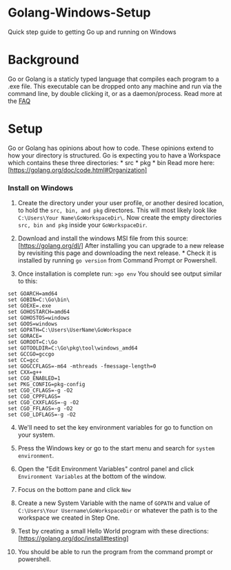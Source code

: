 # Golang-Windows-Setup
Quick step guide to getting Go up and running on Windows

# Background
Go or Golang is a staticly typed language that compiles each program to a .exe file.  This executable can be dropped onto any machine and run via the command line, by double clicking it, or as a daemon/process.  Read more at the [FAQ](https://golang.org/doc/faq)

# Setup
Go or Golang has opinions about how to code.  These opinions extend to how your directory is structured.  Go is expecting you to have a Workspace which contains these three directories:
	* src
	* pkg
	* bin
Read more here: [https://golang.org/doc/code.html#Organization]

### Install on Windows

1. Create the directory under your user profile, or another desired location, to hold the `src, bin, and pkg` directores.  This will most likely look like `C:\Users\Your Name\GoWorkspaceDir\`.  Now create the empty directories `src, bin and pkg` inside your `GoWorkspaceDir`.

2. Download and install the windows MSI file from this source:[https://golang.org/dl/]
After installing you can upgrade to a new release by revisiting this page and downloading the next release.  * Check it is installed by running `go version` from Command Prompt or Powershell.

3. Once installation is complete run: `>go env`
You should see output similar to this:
```
set GOARCH=amd64
set GOBIN=C:\Go\bin\
set GOEXE=.exe
set GOHOSTARCH=amd64
set GOHOSTOS=windows
set GOOS=windows
set GOPATH=C:\Users\UserName\GoWorkspace
set GORACE=
set GOROOT=C:\Go
set GOTOOLDIR=C:\Go\pkg\tool\windows_amd64
set GCCGO=gccgo
set CC=gcc
set GOGCCFLAGS=-m64 -mthreads -fmessage-length=0
set CXX=g++
set CGO_ENABLED=1
set PKG_CONFIG=pkg-config
set CGO_CFLAGS=-g -O2
set CGO_CPPFLAGS=
set CGO_CXXFLAGS=-g -O2
set CGO_FFLAGS=-g -O2
set CGO_LDFLAGS=-g -O2
```

4. We'll need to set the key environment variables for go to function on your system.  
1. Press the Windows key or go to the start menu and search for `system environment`.  
2. Open the "Edit Environment Variables" control panel and click `Environment Variables` at the bottom of the window.
3. Focus on the bottom pane and click `New`
4. Create a new System Variable with the name of `GOPATH` and value of `C:\Users\Your Username\GoWorkspaceDir` or whatever the path is to the workspace we created in Step One.

5. Test by creating a small Hello World program with these directions: [https://golang.org/doc/install#testing]
6. You should be able to run the program from the command prompt or powershell.